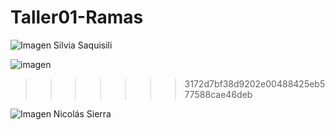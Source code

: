 # Taller01-Ramas

![Imagen Silvia Saquisili](https://espolec-my.sharepoint.com/:i:/g/personal/ssaquisi_espol_edu_ec/EeDtpEAZxUdHuKNMYIpBWdkBMXB1kV-X3Wsk7aLjAp6-LA?e=O16RWi)

![imagen](https://espolec-my.sharepoint.com/:i:/g/personal/kejosala_espol_edu_ec/EYii-0d2ouZEiHnfy8nTgKkBpglPwHmkh370v56GkdzAOA?e=rANKVt)
>>>>>>> 3172d7bf38d9202e00488425eb577588cae46deb

![Imagen Nicolás Sierra](https://espolec-my.sharepoint.com/:i:/g/personal/nasierra_espol_edu_ec/Ef1vE6kJnTNAuCPvBSDeojQBtGqsrPHp7ZF05OTkC4OxEg?e=0IZOvv)

